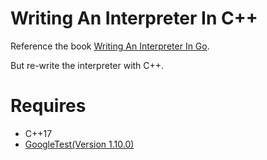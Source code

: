 # Writing An Interpreter In C++

Reference the book [Writing An Interpreter In Go](https://interpreterbook.com/).

But re-write the interpreter with C++.

# Requires

- C++17
- [GoogleTest(Version 1.10.0)](https://github.com/google/googletest)
